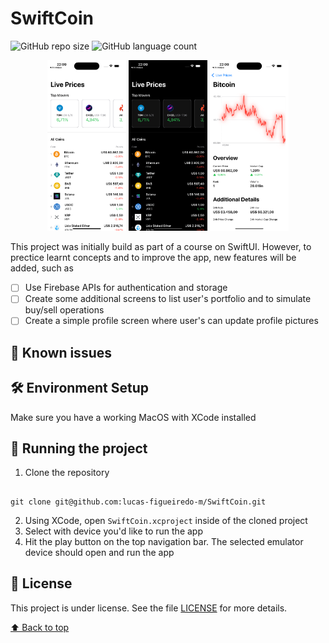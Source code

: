 #  SwiftCoin


![GitHub repo size](https://img.shields.io/github/repo-size/lucas-figueiredo-m/SwiftCoin?style=for-the-badge)
![GitHub language count](https://img.shields.io/github/languages/count/lucas-figueiredo-m/SwiftCoin?style=for-the-badge)

<div align="center" width="100%">
  <img src="./screenshots/screenshot-1.png" width="25%" height="25%" alt="print-app">
  <img src="./screenshots/screenshot-2.png" width="25%" height="25%" alt="print-app">
  <img src="./screenshots/screenshot-3.png" width="25%" height="25%" alt="print-app">
</div>

This project was initially build as part of a course on SwiftUI. However, to prectice learnt concepts and to improve the app, new features will be added, such as

- [ ] Use Firebase APIs for authentication and storage
- [ ] Create some additional screens to list user's portfolio and to simulate buy/sell operations
- [ ] Create a simple profile screen where user's can update profile pictures  

## 🚨 Known issues



## 🛠️ Environment Setup

Make sure you have a working MacOS with XCode installed

## 🚀 Running the project

1. Clone the repository
##
    git clone git@github.com:lucas-figueiredo-m/SwiftCoin.git
2. Using XCode, open `SwiftCoin.xcproject` inside of the cloned project
3. Select with device you'd like to run the app
4. Hit the play button on the top navigation bar. The selected emulator device should open and run the app


## 📝 License

This project is under license. See the file [LICENSE](LICENSE) for more details.

[⬆ Back to top](#SwiftCoin)
